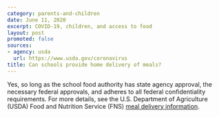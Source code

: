 ```yaml
---
category: parents-and-children
date: June 11, 2020
excerpt: COVID-19, children, and access to food
layout: post
promoted: false
sources:
- agency: usda
  url: https://www.usda.gov/coronavirus
title: Can schools provide home delivery of meals?
---
```


Yes, so long as the school food authority has state agency approval, the necessary federal approvals, and adheres to all federal confidentiality requirements. For more details, see the U.S. Department of Agriculture (USDA) Food and Nutrition Service (FNS) [meal delivery information](http://www.fns.usda.gov/sfsp/covid-19-meal-delivery). 